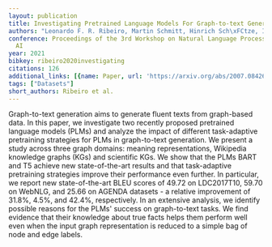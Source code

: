 ```yaml
---
layout: publication
title: Investigating Pretrained Language Models For Graph-to-text Generation
authors: "Leonardo F. R. Ribeiro, Martin Schmitt, Hinrich Sch\xFCtze, Iryna Gurevych"
conference: Proceedings of the 3rd Workshop on Natural Language Processing for Conversational
  AI
year: 2021
bibkey: ribeiro2020investigating
citations: 126
additional_links: [{name: Paper, url: 'https://arxiv.org/abs/2007.08426'}]
tags: ["Datasets"]
short_authors: Ribeiro et al.
---
```

Graph-to-text generation aims to generate fluent texts from graph-based data.
In this paper, we investigate two recently proposed pretrained language models
(PLMs) and analyze the impact of different task-adaptive pretraining strategies
for PLMs in graph-to-text generation. We present a study across three graph
domains: meaning representations, Wikipedia knowledge graphs (KGs) and
scientific KGs. We show that the PLMs BART and T5 achieve new state-of-the-art
results and that task-adaptive pretraining strategies improve their performance
even further. In particular, we report new state-of-the-art BLEU scores of
49.72 on LDC2017T10, 59.70 on WebNLG, and 25.66 on AGENDA datasets - a relative
improvement of 31.8%, 4.5%, and 42.4%, respectively. In an extensive analysis,
we identify possible reasons for the PLMs' success on graph-to-text tasks. We
find evidence that their knowledge about true facts helps them perform well
even when the input graph representation is reduced to a simple bag of node and
edge labels.